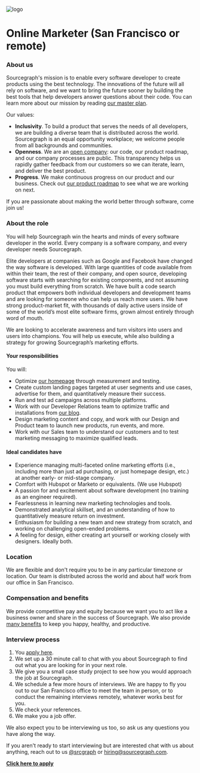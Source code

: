 ![logo](https://sourcegraph.com/.assets/img/sourcegraph-light-head-logo.svg)

# Online Marketer (San Francisco or remote)

### About us

Sourcegraph's mission is to enable every software developer to create products using the best technology. The innovations of the future will all rely on software, and we want to bring the future sooner by building the best tools that help developers answer questions about their code. You can learn more about our mission by reading [our master plan](https://sourcegraph.com/plan).

Our values:

- **Inclusivity**. To build a product that serves the needs of all developers, we are building a diverse team that is distributed across the world. Sourcegraph is an equal opportunity workplace; we welcome people from all backgrounds and communities.
- **Openness**. We are an [open company](https://docs.sourcegraph.com/dev/open_source_open_company): our code, our product roadmap, and our company processes are public. This transparency helps us rapidly gather feedback from our customers so we can iterate, learn, and deliver the best product.
- **Progress**. We make continuous progress on our product and our business. Check out [our product roadmap](https://docs.sourcegraph.com/dev/roadmap) to see what we are working on next. 

If you are passionate about making the world better through software, come join us!

### About the role

You will help Sourcegraph win the hearts and minds of every software developer in the world. Every company is a software company, and every developer needs Sourcegraph. 

Elite developers at companies such as Google and Facebook have changed the way software is developed. With large quantities of code available from within their team, the rest of their company, and open source, developing software starts with searching for existing components, and not assuming you must build everything from scratch. We have built a code search product that empowers both individual developers and development teams and are looking for someone who can help us reach more users. We have strong product-market fit, with thousands of daily active users inside of some of the world’s most elite software firms, grown almost entirely through word of mouth. 

We are looking to accelerate awareness and turn visitors into users and users into champions. You will help us execute, while also building a strategy for growing Sourcegraph’s marketing efforts. 

#### Your responsibilities

You will:

- Optimize [our homepage](https://about.sourcegraph.com) through measurement and testing.
- Create custom landing pages targeted at user segments and use cases, advertise for them, and quantitatively measure their success.
- Run and test ad campaigns across multiple platforms.
- Work with our Developer Relations team to optimize traffic and installations from [our blog](https://about.sourcegraph.com/blog/).
- Design marketing content and copy, and work with our Design and Product team to launch new products, run events, and more.
- Work with our Sales team to understand our customers and to test marketing messaging to maximize qualified leads.

#### Ideal candidates have

- Experience managing multi-faceted online marketing efforts (i.e., including more than just ad purchasing, or just homepage design, etc.) at another early- or mid-stage company.
- Comfort with Hubspot or Marketo or equivalents. (We use Hubspot)
- A passion for and excitement about software development (no training as an engineer required).
- Fearlessness in learning new marketing technologies and tools.
- Demonstrated analytical skillset, and an understanding of how to quantitatively measure return on investment.
- Enthusiasm for building a new team and new strategy from scratch, and working on challenging open-ended problems.
- A feeling for design, either creating art yourself or working closely with designers. Ideally both.

### Location

We are flexible and don't require you to be in any particular timezone or location. Our team is distributed across the world and about half work from our office in San Francisco.

### Compensation and benefits

We provide competitive pay and equity because we want you to act like a business owner and share in the success of Sourcegraph. We also provide [many benefits](../README.md#benefits) to keep you happy, healthy, and productive.

### Interview process

1.  You [apply here](https://hire.withgoogle.com/public/jobs/sourcegraphcom/view/P_AAAAAADAAC5DNMQDlW_VVQ).
1.  We set up a 30 minute call to chat with you about Sourcegraph to find out what you are looking for in your next role.
1.  We give you a small case study project to see how you would approach the job at Sourcegraph.
1.  We schedule a few more hours of interviews. We are happy to fly you out to our San Francisco office to meet the team in person, or to conduct the remaining interviews remotely, whatever works best for you.
1.  We check your references.
1.  We make you a job offer.

We also expect you to be interviewing us too, so ask us any questions you have along the way.

If you aren't ready to start interviewing but are interested chat with us about anything, reach out to us [@srcgraph](https://twitter.com/srcgraph) or hiring@sourcegraph.com.

**[Click here to apply](https://hire.withgoogle.com/public/jobs/sourcegraphcom/view/P_AAAAAADAAC5DNMQDlW_VVQ)**
